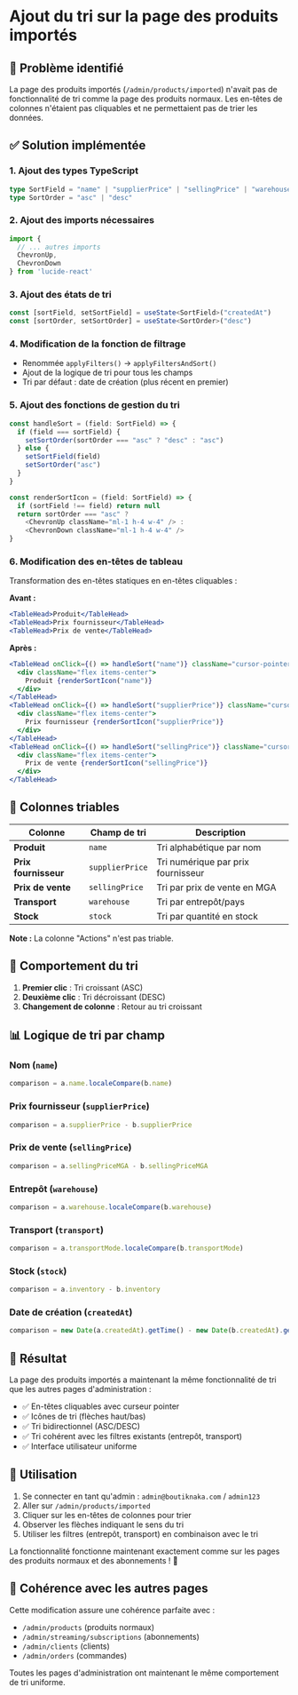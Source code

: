 # Ajout du tri sur la page des produits importés

## 🎯 **Problème identifié**

La page des produits importés (`/admin/products/imported`) n'avait pas de fonctionnalité de tri comme la page des produits normaux. Les en-têtes de colonnes n'étaient pas cliquables et ne permettaient pas de trier les données.

## ✅ **Solution implémentée**

### 1. **Ajout des types TypeScript**
```typescript
type SortField = "name" | "supplierPrice" | "sellingPrice" | "warehouse" | "transport" | "stock" | "createdAt"
type SortOrder = "asc" | "desc"
```

### 2. **Ajout des imports nécessaires**
```typescript
import { 
  // ... autres imports
  ChevronUp,
  ChevronDown
} from 'lucide-react'
```

### 3. **Ajout des états de tri**
```typescript
const [sortField, setSortField] = useState<SortField>("createdAt")
const [sortOrder, setSortOrder] = useState<SortOrder>("desc")
```

### 4. **Modification de la fonction de filtrage**
- Renommée `applyFilters()` → `applyFiltersAndSort()`
- Ajout de la logique de tri pour tous les champs
- Tri par défaut : date de création (plus récent en premier)

### 5. **Ajout des fonctions de gestion du tri**
```typescript
const handleSort = (field: SortField) => {
  if (field === sortField) {
    setSortOrder(sortOrder === "asc" ? "desc" : "asc")
  } else {
    setSortField(field)
    setSortOrder("asc")
  }
}

const renderSortIcon = (field: SortField) => {
  if (sortField !== field) return null
  return sortOrder === "asc" ? 
    <ChevronUp className="ml-1 h-4 w-4" /> : 
    <ChevronDown className="ml-1 h-4 w-4" />
}
```

### 6. **Modification des en-têtes de tableau**
Transformation des en-têtes statiques en en-têtes cliquables :

**Avant :**
```jsx
<TableHead>Produit</TableHead>
<TableHead>Prix fournisseur</TableHead>
<TableHead>Prix de vente</TableHead>
```

**Après :**
```jsx
<TableHead onClick={() => handleSort("name")} className="cursor-pointer">
  <div className="flex items-center">
    Produit {renderSortIcon("name")}
  </div>
</TableHead>
<TableHead onClick={() => handleSort("supplierPrice")} className="cursor-pointer">
  <div className="flex items-center">
    Prix fournisseur {renderSortIcon("supplierPrice")}
  </div>
</TableHead>
<TableHead onClick={() => handleSort("sellingPrice")} className="cursor-pointer">
  <div className="flex items-center">
    Prix de vente {renderSortIcon("sellingPrice")}
  </div>
</TableHead>
```

## 🔧 **Colonnes triables**

| Colonne | Champ de tri | Description |
|---------|--------------|-------------|
| **Produit** | `name` | Tri alphabétique par nom |
| **Prix fournisseur** | `supplierPrice` | Tri numérique par prix fournisseur |
| **Prix de vente** | `sellingPrice` | Tri par prix de vente en MGA |
| **Transport** | `warehouse` | Tri par entrepôt/pays |
| **Stock** | `stock` | Tri par quantité en stock |

**Note :** La colonne "Actions" n'est pas triable.

## 🎨 **Comportement du tri**

1. **Premier clic** : Tri croissant (ASC)
2. **Deuxième clic** : Tri décroissant (DESC)
3. **Changement de colonne** : Retour au tri croissant

## 📊 **Logique de tri par champ**

### Nom (`name`)
```typescript
comparison = a.name.localeCompare(b.name)
```

### Prix fournisseur (`supplierPrice`)
```typescript
comparison = a.supplierPrice - b.supplierPrice
```

### Prix de vente (`sellingPrice`)
```typescript
comparison = a.sellingPriceMGA - b.sellingPriceMGA
```

### Entrepôt (`warehouse`)
```typescript
comparison = a.warehouse.localeCompare(b.warehouse)
```

### Transport (`transport`)
```typescript
comparison = a.transportMode.localeCompare(b.transportMode)
```

### Stock (`stock`)
```typescript
comparison = a.inventory - b.inventory
```

### Date de création (`createdAt`)
```typescript
comparison = new Date(a.createdAt).getTime() - new Date(b.createdAt).getTime()
```

## 🎯 **Résultat**

La page des produits importés a maintenant la même fonctionnalité de tri que les autres pages d'administration :

- ✅ En-têtes cliquables avec curseur pointer
- ✅ Icônes de tri (flèches haut/bas)
- ✅ Tri bidirectionnel (ASC/DESC)
- ✅ Tri cohérent avec les filtres existants (entrepôt, transport)
- ✅ Interface utilisateur uniforme

## 🚀 **Utilisation**

1. Se connecter en tant qu'admin : `admin@boutiknaka.com` / `admin123`
2. Aller sur `/admin/products/imported`
3. Cliquer sur les en-têtes de colonnes pour trier
4. Observer les flèches indiquant le sens du tri
5. Utiliser les filtres (entrepôt, transport) en combinaison avec le tri

La fonctionnalité fonctionne maintenant exactement comme sur les pages des produits normaux et des abonnements ! 🎉

## 🔄 **Cohérence avec les autres pages**

Cette modification assure une cohérence parfaite avec :
- `/admin/products` (produits normaux)
- `/admin/streaming/subscriptions` (abonnements)
- `/admin/clients` (clients)
- `/admin/orders` (commandes)

Toutes les pages d'administration ont maintenant le même comportement de tri uniforme. 